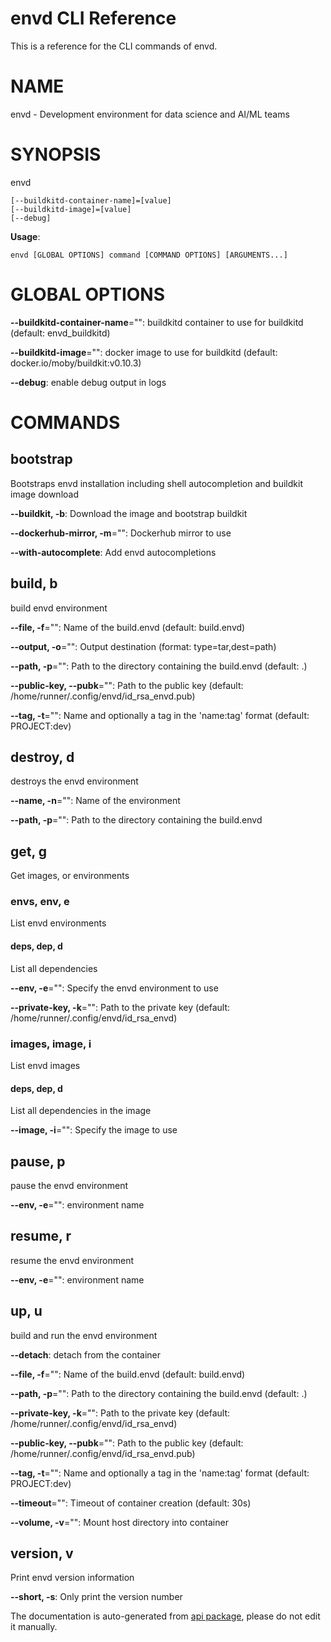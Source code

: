 
# envd CLI Reference

This is a reference for the CLI commands of envd.

# NAME

envd - Development environment for data science and AI/ML teams

# SYNOPSIS

envd

```
[--buildkitd-container-name]=[value]
[--buildkitd-image]=[value]
[--debug]
```

**Usage**:

```
envd [GLOBAL OPTIONS] command [COMMAND OPTIONS] [ARGUMENTS...]
```

# GLOBAL OPTIONS

**--buildkitd-container-name**="": buildkitd container to use for buildkitd (default: envd_buildkitd)

**--buildkitd-image**="": docker image to use for buildkitd (default: docker.io/moby/buildkit:v0.10.3)

**--debug**: enable debug output in logs


# COMMANDS

## bootstrap

Bootstraps envd installation including shell autocompletion and buildkit image download

**--buildkit, -b**: Download the image and bootstrap buildkit

**--dockerhub-mirror, -m**="": Dockerhub mirror to use

**--with-autocomplete**: Add envd autocompletions

## build, b

build envd environment

**--file, -f**="": Name of the build.envd (default: build.envd)

**--output, -o**="": Output destination (format: type=tar,dest=path)

**--path, -p**="": Path to the directory containing the build.envd (default: .)

**--public-key, --pubk**="": Path to the public key (default: /home/runner/.config/envd/id_rsa_envd.pub)

**--tag, -t**="": Name and optionally a tag in the 'name:tag' format (default: PROJECT:dev)

## destroy, d

destroys the envd environment

**--name, -n**="": Name of the environment

**--path, -p**="": Path to the directory containing the build.envd

## get, g

Get images, or environments

### envs, env, e

List envd environments

#### deps, dep, d

List all dependencies

**--env, -e**="": Specify the envd environment to use

**--private-key, -k**="": Path to the private key (default: /home/runner/.config/envd/id_rsa_envd)

### images, image, i

List envd images

#### deps, dep, d

List all dependencies in the image

**--image, -i**="": Specify the image to use

## pause, p

pause the envd environment

**--env, -e**="": environment name

## resume, r

resume the envd environment

**--env, -e**="": environment name

## up, u

build and run the envd environment

**--detach**: detach from the container

**--file, -f**="": Name of the build.envd (default: build.envd)

**--path, -p**="": Path to the directory containing the build.envd (default: .)

**--private-key, -k**="": Path to the private key (default: /home/runner/.config/envd/id_rsa_envd)

**--public-key, --pubk**="": Path to the public key (default: /home/runner/.config/envd/id_rsa_envd.pub)

**--tag, -t**="": Name and optionally a tag in the 'name:tag' format (default: PROJECT:dev)

**--timeout**="": Timeout of container creation (default: 30s)

**--volume, -v**="": Mount host directory into container

## version, v

Print envd version information

**--short, -s**: Only print the version number

The documentation is auto-generated from [api package](https://github.com/tensorchord/envd/tree/main/envd/api), please do not edit it manually.
